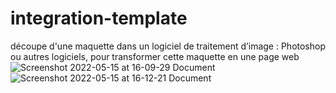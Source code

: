 # integration-template
 découpe d'une maquette dans un logiciel de traitement d’image : Photoshop ou autres logiciels, pour transformer cette maquette en une page web
![Screenshot 2022-05-15 at 16-09-29 Document](https://user-images.githubusercontent.com/67246148/168483689-621ac962-7dd1-4c64-8ef6-9dff6f2b69cc.png)
![Screenshot 2022-05-15 at 16-12-21 Document](https://user-images.githubusercontent.com/67246148/168483702-c2abc621-2310-4143-b339-a40b23756f9c.png)
